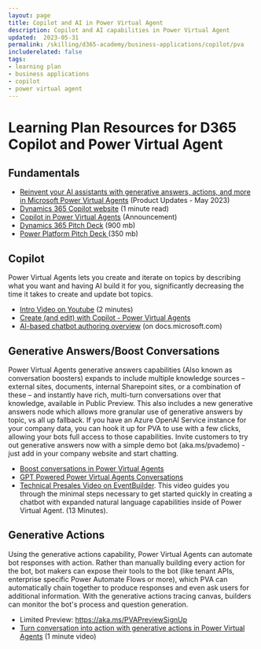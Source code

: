 ```yaml
---
layout: page
title: Copilot and AI in Power Virtual Agent
description: Copilot and AI capabilities in Power Virtual Agent
updated:  2023-05-31
permalink: /skilling/d365-academy/business-applications/copilot/pva
includerelated: false
tags:
- learning plan
- business applications
- copilot
- power virtual agent
---
```


# Learning Plan Resources for D365 Copilot and Power Virtual Agent

## **Fundamentals** 
* <a href="https://powervirtualagents.microsoft.com/en-us/blog/reinvent-your-ai-assistants-with-generative-answers-actions-and-more-in-microsoft-power-virtual-agents/" target="_blank">Reinvent your AI assistants with generative answers, actions, and more in Microsoft Power Virtual Agents</a> (Product Updates - May 2023)
* <a href="https://www.microsoft.com/en-us/ai/dynamics-365-ai" target="_blank">Dynamics 365 Copilot website</a> (1 minute read)
* <a href="https://powervirtualagents.microsoft.com/en-us/blog/copilot-in-power-virtual-agents-next-generation-ai-assists-bot-building-with-natural-language/" target="_blank">Copilot in Power Virtual Agents</a> (Announcement)
* <a href="https://transform.microsoft.com/download?assetname=assets/Business%20Applications%20AI%20Seller%20Pitch%20Deck.pptx&download=1/" target="_blank">Dynamics 365 Pitch Deck</a> (900 mb)
* <a href="https://transform.microsoft.com/modernwork/download?assetname=assets%2FLow%20Code%20%2B%20AI%20Pitch%20Deck.pptx&download=1" target="_blank">Power Platform Pitch Deck </a> (350 mb)

## **Copilot**   
Power Virtual Agents lets you create and iterate on topics by describing what you want and having AI build it for you, significantly decreasing the time it takes to create and update bot topics.
* <a href="https://www.youtube.com/watch?v=dh-LeowOV-E" target="_blank">Intro Video on Youtube</a> (2 minutes)
* <a href="https://learn.microsoft.com/en-us/power-virtual-agents/nlu-authoring" target="_blank">Create (and edit) with Copilot - Power Virtual Agents </a>
* <a href="https://learn.microsoft.com/en-us/power-virtual-agents/nlu-gpt-overview" target="_blank"> AI-based chatbot authoring overview</a> (on docs.microsoft.com)

## **Generative Answers/Boost Conversations** 
Power Virtual Agents generative answers capabilities (Also known as conversation boosters) expands to include multiple knowledge sources – external sites, documents, internal Sharepoint sites, or a combination of these – and instantly have rich, multi-turn conversations over that knowledge, available in Public Preview. This also includes a new generative answers node which allows more granular use of generative answers by topic, vs all up fallback. If you have an Azure OpenAI Service instance for your company data, you can hook it up for PVA to use with a few clicks, allowing your bots full access to those capabilities. Invite customers to try out generative answers now with a simple demo bot (aka.ms/pvademo) - just add in your company website and start chatting.
* <a href="https://learn.microsoft.com/en-us/power-virtual-agents/nlu-boost-conversations" target="_blank">Boost conversations in Power Virtual Agents</a> 
* <a href="https://www.youtube.com/watch?v=ioP02_N3f78" target="_blank">GPT Powered Power Virtual Agents Conversations</a> 
* <a href="https://msuspartners.eventbuilder.com/event/72198?source=D365Copilot" target="_blank"> Technical Presales Video on EventBuilder</a>. This video guides you through the minimal steps necessary to get started quickly in creating a chatbot with expanded natural language capabilities inside of Power Virtual Agent. (13 Minutes).


## **Generative Actions** 
Using the generative actions capability, Power Virtual Agents can automate bot responses with action. Rather than manually building every action for the bot, bot makers can expose their tools to the bot (like tenant APIs, enterprise specific Power Automate Flows or more), which PVA can automatically chain together to produce responses and even ask users for additional information. With the generative actions tracing canvas, builders can monitor the bot's process and question generation.
* Limited Preview: <a href="https://aka.ms/PVAPreviewSignUp " target="_blank">https://aka.ms/PVAPreviewSignUp</a> 
* <a href="https://youtu.be/dPRrft7A50o" target="_blank">Turn conversation into action with generative actions in Power Virtual Agents</a> (1 minute video)